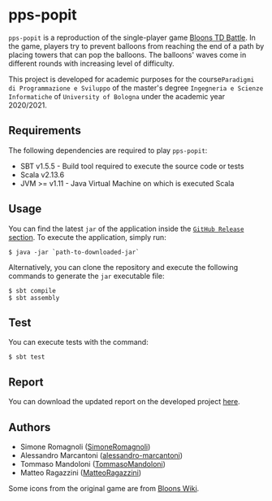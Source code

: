 # pps-popit
`pps-popit` is a reproduction of the single-player game
[Bloons TD Battle](https://www.microsoft.com/en-us/p/bloons-td-battles/9nblggh6cwkl?activetab=pivot:overviewtab).
In the game, players try to prevent balloons from reaching the end of a path by placing towers that can pop the balloons.
The balloons' waves come in different rounds with increasing level of difficulty.

This project is developed for academic purposes for the course`Paradigmi di Programmazione e Sviluppo`
of the master's degree `Ingegneria e Scienze Informatiche` of `University of Bologna` under the academic year 2020/2021.

## Requirements
The following dependencies are required to play `pps-popit`:
- SBT v1.5.5 - Build tool required to execute the source code or tests
- Scala v2.13.6
- JVM >= v1.11 - Java Virtual Machine on which is executed Scala

## Usage
You can find the latest `jar` of the application inside the [`GitHub Release` section](https://github.com/SimoneRomagnoli/pps-popit/releases).
To execute the application, simply run:
```
$ java -jar `path-to-downloaded-jar`
```

Alternatively, you can clone the repository and execute the following commands to generate the `jar` executable file:
```
$ sbt compile
$ sbt assembly
```

## Test
You can execute tests with the command:
```
$ sbt test
```

## Report
You can download the updated report on the developed project [here](https://www.overleaf.com/download/project/614475489b79f336b3888962/build/17c22518167-58c17a362d0e1599/output/output.pdf?compileGroup=priority&clsiserverid=clsi-pre-emp-e2-e-vkwd&popupDownload=true). 

## Authors
- Simone Romagnoli ([SimoneRomagnoli](https://github.com/SimoneRomagnoli))
- Alessandro Marcantoni ([alessandro-marcantoni](https://github.com/alessandro-marcantoni))
- Tommaso Mandoloni ([TommasoMandoloni](https://github.com/TommasoMandoloni))
- Matteo Ragazzini ([MatteoRagazzini](https://github.com/MatteoRagazzini))

Some icons from the original game are from [Bloons Wiki](https://bloons.fandom.com/wiki/Bloons_TD_Battles).